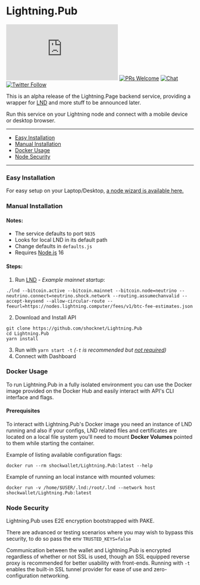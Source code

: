 <h1>Lightning.Pub</h1>

![GitHub last commit](https://img.shields.io/github/last-commit/shocknet/Lightning.Pub?style=flat-square)
[![PRs Welcome](https://img.shields.io/badge/PRs-welcome-brightgreen.svg?style=flat-square)](http://makeapullrequest.com) 
[![Chat](https://img.shields.io/badge/chat-on%20Telegram-blue?style=flat-square)](https://t.me/LightningPage)
[![Twitter Follow](https://img.shields.io/twitter/follow/ShockBTC?style=flat-square)](https://twitter.com/ShockBTC)

<p></p>

This is an alpha release of the Lightning.Page backend service, providing a wrapper for [LND](https://github.com/shocknet/lnd/releases) and more stuff to be announced later.<br>

Run this service on your Lightning node and connect with a mobile device or desktop browser.

---
- [Easy Installation](#easy-installation)
- [Manual Installation](#manual-installation)
- [Docker Usage](#docker-usage)
- [Node Security](#node-security)
<!--- - [Docker for Raspberry Pi](#docker-for-raspberry-pi) -->
---
### Easy Installation

For easy setup on your Laptop/Desktop, [a node wizard is available here.](https://github.com/shocknet/wizard)


### Manual Installation
#### Notes:
* The service defaults to port `9835` 
* Looks for local LND in its default path 
* Change defaults in `defaults.js`
* Requires [Node.js](https://nodejs.org) 16

#### Steps:
1) Run [LND](https://github.com/shocknet/lnd/releases) - *Example mainnet startup*:

 ```
 ./lnd --bitcoin.active --bitcoin.mainnet --bitcoin.node=neutrino --neutrino.connect=neutrino.shock.network --routing.assumechanvalid --accept-keysend --allow-circular-route --feeurl=https://nodes.lightning.computer/fees/v1/btc-fee-estimates.json
 ```


2) Download and Install API

```
git clone https://github.com/shocknet/Lightning.Pub
cd Lightning.Pub
yarn install
```

3) Run with `yarn start -t` *(`-t` is recommended but [not required](#node-security))*
4) Connect with Dashboard


### Docker Usage
To run Lightning.Pub in a fully isolated environment you can use the Docker image
provided on the Docker Hub and easily interact with API's CLI interface and flags.

#### Prerequisites
To interact with Lightning.Pub's Docker image you need an instance of LND running and
also if your configs, LND related files and certificates are located on a local file system you'll need to mount **Docker Volumes** pointed to them while starting the container.

Example of listing available configuration flags:
```
docker run --rm shockwallet/Lightning.Pub:latest --help
```
Example of running an local instance with mounted volumes:
```
docker run -v /home/$USER/.lnd:/root/.lnd --network host shockwallet/Lightning.Pub:latest
```

### Node Security 

Lightning.Pub uses E2E encryption bootstrapped with PAKE.

There are advanced or testing scenarios where you may wish to bypass this security, to do so pass the env `TRUSTED_KEYS=false`

Communication between the wallet and Lightning.Pub is encrypted regardless of whether or not SSL is used, though an SSL equipped reverse proxy is recommended for better usability with front-ends. Running with `-t` enables the built-in SSL tunnel provider for ease of use and zero-configuration networking.

